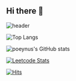 ## Hi there 👋

![header](https://capsule-render.vercel.app/api?type=waving&color=93e1d8&height=300&section=header&text=Poeynus%20Github&fontSize=90&fontColor=26547c)

![Top Langs](https://github-readme-stats.vercel.app/api/top-langs/?username=poeynus&layout=compact)

![poeynus's GitHub stats](https://github-readme-stats.vercel.app/api?username=poeynus&count_private=true&include_all_commits=true&hide=issues)

[![Leetcode Stats](https://leetcard.jacoblin.cool/poeynus)](https://leetcode.com/poeynus)

[![Hits](https://hits.seeyoufarm.com/api/count/incr/badge.svg?url=https%3A%2F%2Fgithub.com%2Fpoeynus&count_bg=%2379C83D&title_bg=%23555555&icon=&icon_color=%23E7E7E7&title=hits&edge_flat=false)](https://hits.seeyoufarm.com)
